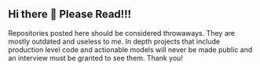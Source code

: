 ## Hi there 👋 Please Read!!!

Repositories posted here should be considered throwaways. They are mostly outdated and useless to me. In depth projects that include production level code and actionable models will never be made public and an interview must be granted to see them. Thank you!
